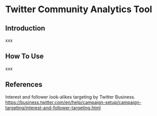 # Twitter Community Analytics Tool

## Introduction
xxx

## How To Use
xxx

## References
Interest and follower look-alikes targeting by Twitter Business.  
https://business.twitter.com/en/help/campaign-setup/campaign-targeting/interest-and-follower-targeting.html
